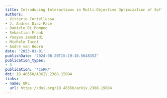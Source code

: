 ```yaml
---
title: Introducing Interactions in Multi-Objective Optimization of Software Architectures
authors:
- Vittorio Cortellessa
- J. Andres Diaz-Pace
- Daniele Di Pompeo
- Sebastian Frank
- Pooyan Jamshidi
- Michele Tucci
- André van Hoorn
date: '2023-01-01'
publishDate: '2024-08-20T15:19:10.564835Z'
publication_types:
- 3
publication: '*CoRR*'
doi: 10.48550/ARXIV.2308.15084
links:
- name: URL
  url: https://doi.org/10.48550/arXiv.2308.15084
---
```

